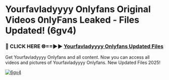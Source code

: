# Yourfavladyyyy Onlyfans Original Videos 0nlyFans Leaked - Files Updated! (6gv4)

<h3>🔴 CLICK HERE 🌐==►► <a href="https://tinyurl.com/2m67pmp6" rel="nofollow">Yourfavladyyyy Onlyfans Updated Files</a></h3>

Get Yourfavladyyyy Onlyfans and all content. Now you can access all videos and pictures of Yourfavladyyyy Onlyfans. New Updated Files 2025!

[![6gv4](https://i.imgur.com/H4QAA4z.gif)](https://tinyurl.com/2m67pmp6)